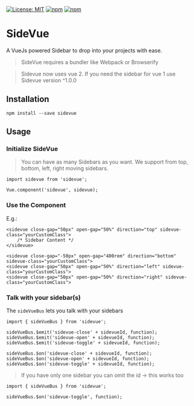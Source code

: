[![License: MIT](https://img.shields.io/badge/license-MIT-blue.svg)](https://opensource.org/licenses/MIT)
[![npm](https://img.shields.io/npm/v/sidevue.svg)](https://www.npmjs.com/package/sidevue)
[![npm](https://img.shields.io/npm/dt/sidevue.svg)](https://www.npmjs.com/package/sidevue)


# SideVue

A VueJs powered Sidebar to drop into your projects with ease.

> SideVue requires a bundler like Webpack or Browserify

> Sidevue now uses vue 2. If you need the sidebar for vue 1 use Sidevue version ^1.0.0

## Installation

```
npm install --save sidevue
```

## Usage

### Initialize SideVue

> You can have as many Sidebars as you want. We support from top, bottom, left, right moving sidebars.

```
import sidevue from 'sidevue';

Vue.component('sidevue', sidevue);
```

### Use the Component

E.g.:

```
<sidevue close-gap="50px" open-gap="50%" direction="top" sidevue-class="yourCustomClass">
    /* Sidebar Content */
</sidevue>

<sidevue close-gap="-50px" open-gap="400rem" direction="bottom" sidevue-class="yourCustomClass">
<sidevue close-gap="50px" open-gap="50%" direction="left" sidevue-class="yourCustomClass">
<sidevue close-gap="50px" open-gap="50%" direction="right" sidevue-class="yourCustomClass">
```

### Talk with your sidebar(s)

The `sideVueBus` lets you talk with your sidebars

```
import { sideVueBus } from 'sidevue';

sideVueBus.$emit('sidevue-close' + sidevueId, function);
sideVueBus.$emit('sidevue-open' + sidevueId, function);
sideVueBus.$emit('sidevue-toggle' + sidevueId, function);

sideVueBus.$on('sidevue-close' + sidevueId, function);
sideVueBus.$on('sidevue-open' + sidevueId, function);
sideVueBus.$on('sidevue-toggle' + sidevueId, function);
```

> If you have only one sidebar you can omit the id -> this works too

```
import { sideVueBus } from 'sidevue';

sideVueBus.$on('sidevue-toggle', function);
```
